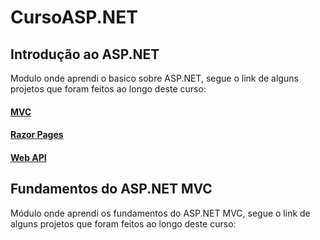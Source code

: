 # CursoASP.NET

## Introdução ao ASP.NET
Modulo onde aprendi o basico sobre ASP.NET, segue o link de alguns projetos que foram feitos ao longo deste curso:
#### [MVC](https://github.com/Matheusmslopes/CursoASP.NET/tree/main/DemoMVC)
#### [Razor Pages](https://github.com/Matheusmslopes/CursoASP.NET/tree/main/DemoRazorPages)
#### [Web API](https://github.com/Matheusmslopes/CursoASP.NET/tree/main/DemoWebApi)

## Fundamentos do ASP.NET MVC
Módulo onde aprendi os fundamentos do ASP.NET MVC, segue o link de alguns projetos que foram feitos ao longo deste curso:
